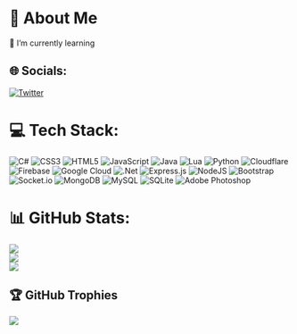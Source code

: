 # 💫 About Me
🌱 I’m currently learning


## 🌐 Socials:
[![Twitter](https://img.shields.io/badge/Twitter-%231DA1F2.svg?logo=Twitter&logoColor=white)](https://twitter.com/Jonattan_io) 

# 💻 Tech Stack:
![C#](https://img.shields.io/badge/c%23-%23239120.svg?style=flat&logo=c-sharp&logoColor=white) ![CSS3](https://img.shields.io/badge/css3-%231572B6.svg?style=flat&logo=css3&logoColor=white) ![HTML5](https://img.shields.io/badge/html5-%23E34F26.svg?style=flat&logo=html5&logoColor=white) ![JavaScript](https://img.shields.io/badge/javascript-%23323330.svg?style=flat&logo=javascript&logoColor=%23F7DF1E) ![Java](https://img.shields.io/badge/java-%23ED8B00.svg?style=flat&logo=java&logoColor=white) ![Lua](https://img.shields.io/badge/lua-%232C2D72.svg?style=flat&logo=lua&logoColor=white) ![Python](https://img.shields.io/badge/python-3670A0?style=flat&logo=python&logoColor=ffdd54) ![Cloudflare](https://img.shields.io/badge/Cloudflare-F38020?style=flat&logo=Cloudflare&logoColor=white) ![Firebase](https://img.shields.io/badge/firebase-%23039BE5.svg?style=flat&logo=firebase) ![Google Cloud](https://img.shields.io/badge/Google%20Cloud-%234285F4.svg?style=flat&logo=google-cloud&logoColor=white) ![.Net](https://img.shields.io/badge/.NET-5C2D91?style=flat&logo=.net&logoColor=white) ![Express.js](https://img.shields.io/badge/express.js-%23404d59.svg?style=flat&logo=express&logoColor=%2361DAFB) ![NodeJS](https://img.shields.io/badge/node.js-6DA55F?style=flat&logo=node.js&logoColor=white) ![Bootstrap](https://img.shields.io/badge/bootstrap-%23563D7C.svg?style=flat&logo=bootstrap&logoColor=white) ![Socket.io](https://img.shields.io/badge/Socket.io-black?style=flat&logo=socket.io&badgeColor=010101) ![MongoDB](https://img.shields.io/badge/MongoDB-%234ea94b.svg?style=flat&logo=mongodb&logoColor=white) ![MySQL](https://img.shields.io/badge/mysql-%2300f.svg?style=flat&logo=mysql&logoColor=white) ![SQLite](https://img.shields.io/badge/sqlite-%2307405e.svg?style=flat&logo=sqlite&logoColor=white) ![Adobe Photoshop](https://img.shields.io/badge/adobephotoshop-%2331A8FF.svg?style=flat&logo=adobephotoshop&logoColor=white)
# 📊 GitHub Stats:
![](https://github-readme-stats.vercel.app/api?username=Jonattan18&theme=blue-green&hide_border=false&include_all_commits=true&count_private=true)<br/>
![](https://github-readme-streak-stats.herokuapp.com/?user=Jonattan18&theme=blue-green&hide_border=false)<br/>
![](https://github-readme-stats.vercel.app/api/top-langs/?username=Jonattan18&theme=blue-green&hide_border=false&include_all_commits=true&count_private=true&layout=compact)

## 🏆 GitHub Trophies
![](https://github-profile-trophy.vercel.app/?username=Jonattan18&theme=gitdimmed&no-frame=false&no-bg=true&margin-w=4)
